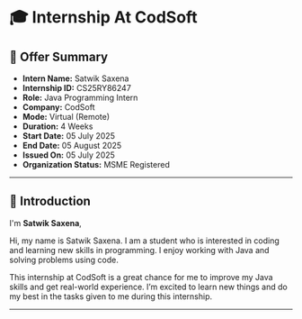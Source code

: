 # 🎓 Internship At CodSoft

## 🧾 Offer Summary

- **Intern Name:** Satwik Saxena  
- **Internship ID:** CS25RY86247  
- **Role:** Java Programming Intern  
- **Company:** CodSoft  
- **Mode:** Virtual (Remote)  
- **Duration:** 4 Weeks  
- **Start Date:** 05 July 2025  
- **End Date:** 05 August 2025  
- **Issued On:** 05 July 2025  
- **Organization Status:** MSME Registered

---

## 📌 Introduction

I'm **Satwik Saxena**,

Hi, my name is Satwik Saxena. I am a student who is interested in coding and learning new skills in programming. I enjoy working with Java and solving problems using code.

This internship at CodSoft is a great chance for me to improve my Java skills and get real-world experience. I’m excited to learn new things and do my best in the tasks given to me during this internship.

---
